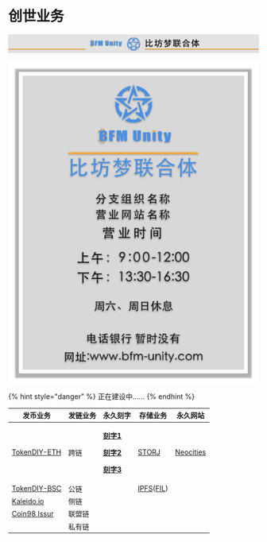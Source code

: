 # 创世业务

![](../../.gitbook/assets/银行牌匾.png)

![](../../.gitbook/assets/银行告示.png)

{% hint style="danger" %}
正在建设中……
{% endhint %}

| 发币业务                                                | 发链业务 | 永久刻字                                                                                                                                                                                                                                                                                                                                                     | 存储业务                                                  | 永久网站                                |
| --------------------------------------------------- | ---- | -------------------------------------------------------------------------------------------------------------------------------------------------------------------------------------------------------------------------------------------------------------------------------------------------------------------------------------------------------- | ----------------------------------------------------- | ----------------------------------- |
| [TokenDIY-ETH](http://tokendiy.defiplot.com/#/)     | 跨链   | <p><a href="https://www.jianshu.com/p/3668a66f3eba"><strong>刻字1</strong></a><strong></strong></p><p><strong></strong><a href="https://www.babaofan.com/news/popular/53507.html"><strong>刻字2</strong></a><strong></strong></p><p><strong></strong><a href="https://www.528btc.com/ask/158555831343012.html"><strong>刻字3</strong></a><strong></strong></p> | [STORJ](https://www.storj.io/)                        | [Neocities](https://neocities.org/) |
| [TokenDIY-BSC](http://bsc.tokendiy.defiplot.com/#/) | 公链   |                                                                                                                                                                                                                                                                                                                                                          | [IPFS](https://ipfs.io/)([FIL](https://filecoin.io/)) |                                     |
| [Kaleido.io](https://www.kaleido.io/)               | 侧链   |                                                                                                                                                                                                                                                                                                                                                          |                                                       |                                     |
| [Coin98 Issur](https://terminals.coin98.com/issuer) | 联盟链  |                                                                                                                                                                                                                                                                                                                                                          |                                                       |                                     |
|                                                     | 私有链  |                                                                                                                                                                                                                                                                                                                                                          |                                                       |                                     |

